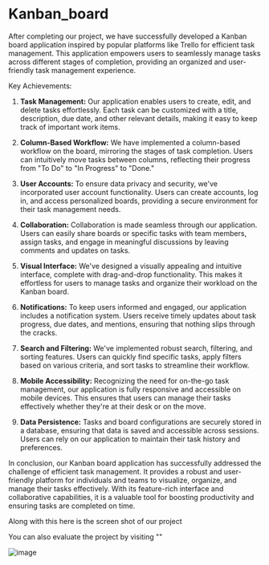 # Kanban_board
After completing our project, we have successfully developed a Kanban board application inspired by popular platforms like Trello for efficient task management. This application empowers users to seamlessly manage tasks across different stages of completion, providing an organized and user-friendly task management experience.

Key Achievements:
1. **Task Management:** Our application enables users to create, edit, and delete tasks effortlessly. Each task can be customized with a title, description, due date, and other relevant details, making it easy to keep track of important work items.

2. **Column-Based Workflow:** We have implemented a column-based workflow on the board, mirroring the stages of task completion. Users can intuitively move tasks between columns, reflecting their progress from "To Do" to "In Progress" to "Done."

3. **User Accounts:** To ensure data privacy and security, we've incorporated user account functionality. Users can create accounts, log in, and access personalized boards, providing a secure environment for their task management needs.

4. **Collaboration:** Collaboration is made seamless through our application. Users can easily share boards or specific tasks with team members, assign tasks, and engage in meaningful discussions by leaving comments and updates on tasks.

5. **Visual Interface:** We've designed a visually appealing and intuitive interface, complete with drag-and-drop functionality. This makes it effortless for users to manage tasks and organize their workload on the Kanban board.

6. **Notifications:** To keep users informed and engaged, our application includes a notification system. Users receive timely updates about task progress, due dates, and mentions, ensuring that nothing slips through the cracks.

7. **Search and Filtering:** We've implemented robust search, filtering, and sorting features. Users can quickly find specific tasks, apply filters based on various criteria, and sort tasks to streamline their workflow.

8. **Mobile Accessibility:** Recognizing the need for on-the-go task management, our application is fully responsive and accessible on mobile devices. This ensures that users can manage their tasks effectively whether they're at their desk or on the move.

9. **Data Persistence:** Tasks and board configurations are securely stored in a database, ensuring that data is saved and accessible across sessions. Users can rely on our application to maintain their task history and preferences.

In conclusion, our Kanban board application has successfully addressed the challenge of efficient task management. It provides a robust and user-friendly platform for individuals and teams to visualize, organize, and manage their tasks effectively. With its feature-rich interface and collaborative capabilities, it is a valuable tool for boosting productivity and ensuring tasks are completed on time.

Along with this here is the screen shot of our project 

You can also evaluate the project by visiting ""

![image](https://github.com/Painexe/Kanban_board/assets/139474563/250ffe74-fb58-4d9a-945d-39e285b49227)

